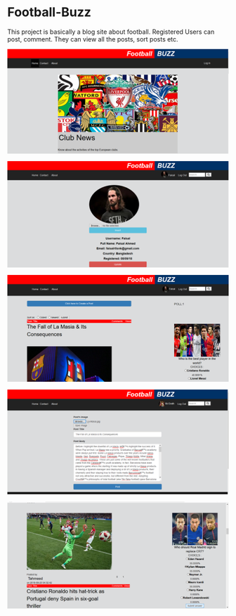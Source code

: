 # Football-Buzz

This project is basically a blog site about football. Registered Users can post, comment. They can view all the posts, sort posts etc.

![](images/demo1.PNG)

![](images/demo2.PNG)

![](images/demo3.PNG)

![](https://github.com/Tahmeed-Asaad/Football-Buzz/raw/master/DEMO_IMAGES/5.png)

![](https://github.com/Tahmeed-Asaad/Football-Buzz/raw/master/DEMO_IMAGES/8.png)

